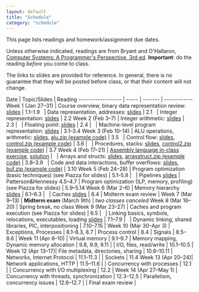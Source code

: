 ```yaml
---
layout: default
title: "Schedule"
category: "schedule"
---
```


This page lists readings and homework/assignment due dates.

Unless otherwise indicated, readings are from Bryant and O'Hallaron, [Computer Systems: A Programmer's Perspective, 3rd ed](https://csapp.cs.cmu.edu/).  **Important**: do the reading *before* you come to class.

The links to slides are provided for reference.  In general, there is no guarantee that they will be posted before class, or that their content will not change.

Date               | Topic/Slides | Reading
------------------ | ----- | ------- | ------------
Week 1 (Jan 27–31) | Course overview, binary data representation review: [slides](lectures/lecture01-public.pdf) | 1.1–1.9
&nbsp;             | Data representation, addresses: [slides](lectures/lecture02-public.pdf) | 2.1
&nbsp;             | Integer representation: [slides](lectures/lecture03-public.pdf) | 2.2
Week 2 (Feb 3–7)   | Integer arithmetic: [slides](lectures/lecture04-public.pdf) | 2.3 |
&nbsp;             | Floating point: [slides](lectures/lecture05-public.pdf) | 2.4 |
&nbsp;             | Machine-level program representation: [slides](lectures/lecture06-public.pdf) | 3.1–3.4
Week 3 (Feb 10–14) | ALU operations, arithmetic: [slides](lectures/lecture07-public.pdf), [alu.zip (example code)](lectures/alu.zip) | 3.5
&nbsp;             | Control flow: [slides](lectures/lecture08-public.pdf), [control.zip (example code)](lectures/control.zip) | 3.6 |
&nbsp;             | Procedures, stacks: [slides](lectures/lecture09-public.pdf), [control2.zip (example code)](lectures/control2.zip) | 3.7
Week 4 (Feb 17–21) | [Assembly language in-class exercise](exercise/assembly.html), [solution](exercise/asmExerciseSoln.zip) | 
&nbsp;             | Arrays and structs: [slides](lectures/lecture10-public.pdf), [arraystruct.zip (example code)](lectures/arraystruct.zip) | 3.8–3.9
&nbsp;             | Code and data interactions, buffer overflows: [slides](lectures/lecture11-public.pdf), [buf.zip (example code)](lectures/buf.zip)  | 3.10
Week 5 (Feb 24–28) | Program optimization (basic techniques) (see Piazza for slides) | 5.1–5.8 |
&nbsp;             | Pipelines [slides](lectures/lecture13-public.pdf) | Patterson&amp;Hennessy 4.5–4.7
                   | Program optimization (ILP, memory, profiling) (see Piazza for slides) | 5.9–5.14
Week 6 (Mar 2–6)   | Memory hierarchy [slides](lectures/lecture15-public.pdf) | 6.1–6.3 |
&nbsp;             | Caches [slides](lectures/lecture16-public.pdf) | 6.4
                   | Midterm exam review |
Week 7 (Mar 9–13)  | **Midterm exam** (March 9th)
                   | *two classes canceled*
Week 8 (Mar 16–20) | Spring break, no class
Week 9 (Mar 23–27) | Caches and program execution (see Piazza for slides) | 6.5 |
&nbsp;             | Linking basics, symbols, relocations, executables, loading [slides](lectures/lecture18-public.pdf) | 7.1–7.9 |
&nbsp;             | Dynamic linking, shared libraries, PIC, interpositioning | 7.10–7.15 |
Week 10 (Mar 30–Apr 3) | Exceptions, Processes | 8.1–8.3, 8.7
                   | Process control | 8.4
                   | Signals | 8.5–8.6 |
Week 11 (Apr 6–10) | Virtual memory | 9.1–9.7
                   | Memory mapping, Dynamic memory allocation | 9.8, 9.9, 9.11 |
                   | I/O, files, read/write | 10.1–10.5 |
Week 12 (Apr 13–17)| File metadata, directories, sharing | 10.6–10.11
                   | Networks, Internet Protocol | 11.1–11.3 |
                   | Sockets | 11.4
Week 13 (Apr 20–24)| Network applications, HTTP | 11.5–11.6 |
                   | Concurrency with processes | 12.1 |
                   | Concurrency with I/O multiplexing | 12.2 |
Week 14 (Apr 27–May 1) | Concurrency with threads, synchronization | 12.3–12.5
                   | Parallelism, concurrency issues | 12.6–12.7 |
                   | Final exam review |
